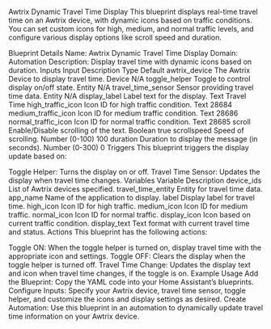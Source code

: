 Awtrix Dynamic Travel Time Display
This blueprint displays real-time travel time on an Awtrix device, with dynamic icons based on traffic conditions. You can set custom icons for high, medium, and normal traffic levels, and configure various display options like scroll speed and duration.

Blueprint Details
Name: Awtrix Dynamic Travel Time Display
Domain: Automation
Description: Display travel time with dynamic icons based on duration.
Inputs
Input	Description	Type	Default
awtrix_device	The Awtrix Device to display travel time.	Device	N/A
toggle_helper	Toggle to control display on/off state.	Entity	N/A
travel_time_sensor	Sensor providing travel time data.	Entity	N/A
display_label	Label text for the display.	Text	Travel Time
high_traffic_icon	Icon ID for high traffic condition.	Text	28684
medium_traffic_icon	Icon ID for medium traffic condition.	Text	28686
normal_traffic_icon	Icon ID for normal traffic condition.	Text	28685
scroll	Enable/Disable scrolling of the text.	Boolean	true
scrollspeed	Speed of scrolling.	Number (0-100)	100
duration	Duration to display the message (in seconds).	Number (0-300)	0
Triggers
This blueprint triggers the display update based on:

Toggle Helper: Turns the display on or off.
Travel Time Sensor: Updates the display when travel time changes.
Variables
Variable	Description
device_ids	List of Awtrix devices specified.
travel_time_entity	Entity for travel time data.
app_name	Name of the application to display.
label	Display label for travel time.
high_icon	Icon ID for high traffic.
medium_icon	Icon ID for medium traffic.
normal_icon	Icon ID for normal traffic.
display_icon	Icon based on current traffic condition.
display_text	Text format with current travel time and status.
Actions
This blueprint has the following actions:

Toggle ON: When the toggle helper is turned on, display travel time with the appropriate icon and settings.
Toggle OFF: Clears the display when the toggle helper is turned off.
Travel Time Change: Updates the display text and icon when travel time changes, if the toggle is on.
Example Usage
Add the Blueprint: Copy the YAML code into your Home Assistant’s blueprints.
Configure Inputs: Specify your Awtrix device, travel time sensor, toggle helper, and customize the icons and display settings as desired.
Create Automation: Use this blueprint in an automation to dynamically update travel time information on your Awtrix device.
